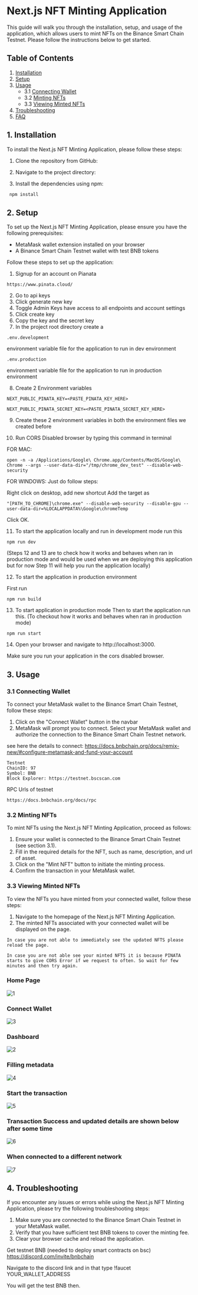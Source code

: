 # Next.js NFT Minting Application

This guide will walk you through the installation, setup, and usage of the application, which allows users to mint NFTs on the Binance Smart Chain Testnet. Please follow the instructions below to get started.

## Table of Contents

1. [Installation](#installation)
2. [Setup](#setup)
3. [Usage](#usage)
   - 3.1 [Connecting Wallet](#connecting-wallet)
   - 3.2 [Minting NFTs](#minting-nfts)
   - 3.3 [Viewing Minted NFTs](#viewing-minted-nfts)
4. [Troubleshooting](#troubleshooting)
5. [FAQ](#faq)

## 1. Installation

To install the Next.js NFT Minting Application, please follow these steps:

1. Clone the repository from GitHub:

2. Navigate to the project directory:

3. Install the dependencies using npm:

```sh
 npm install
```

## 2. Setup

To set up the Next.js NFT Minting Application, please ensure you have the following prerequisites:

- MetaMask wallet extension installed on your browser
- A Binance Smart Chain Testnet wallet with test BNB tokens

Follow these steps to set up the application:

1. Signup for an account on Pianata

```
https://www.pinata.cloud/
```

2. Go to api keys
3. Click generate new key
4. Toggle Admin Keys have access to all endpoints and account settings
5. Click create key
6. Copy the key and the secret key
7. In the project root directory create a

```
.env.development
```

environment variable file for the application to run in dev environment

```
.env.production
```

environment variable file for the application to run in production environment

8. Create 2 Environment variables

```
NEXT_PUBLIC_PINATA_KEY=<PASTE_PINATA_KEY_HERE>
```

```
NEXT_PUBLIC_PINATA_SECRET_KEY=<PASTE_PINATA_SECRET_KEY_HERE>
```

9. Create these 2 environment variables in both the environment files we created before

10. Run CORS Disabled browser by typing this command in terminal

FOR MAC:

```
open -n -a /Applications/Google\ Chrome.app/Contents/MacOS/Google\ Chrome --args --user-data-dir="/tmp/chrome_dev_test" --disable-web-security
```

FOR WINDOWS:
Just do follow steps:

Right click on desktop, add new shortcut
Add the target as

```
"[PATH_TO_CHROME]\chrome.exe" --disable-web-security --disable-gpu --user-data-dir=%LOCALAPPDATA%\Google\chromeTemp
```

Click OK.

11. To start the application locally and run in development mode run this

```
npm run dev
```

(Steps 12 and 13 are to check how it works and behaves when ran in production mode and would be used when we are deploying this application but for now Step 11 will help you run the application locally)

12. To start the application in production environment

First run

```
npm run build
```

13. To start application in production mode
    Then to start the application run this. (To checkout how it works and behaves when ran in production mode)

```
npm run start
```

14. Open your browser and navigate to http://localhost:3000.

Make sure you run your application in the cors disabled browser.

## 3. Usage

### 3.1 Connecting Wallet

To connect your MetaMask wallet to the Binance Smart Chain Testnet, follow these steps:

1. Click on the "Connect Wallet" button in the navbar
2. MetaMask will prompt you to connect. Select your MetaMask wallet and authorize the connection to the Binance Smart Chain Testnet network.

see here the details to connect: https://docs.bnbchain.org/docs/remix-new/#configure-metamask-and-fund-your-account

```
Testnet
ChainID: 97
Symbol: BNB
Block Explorer: https://testnet.bscscan.com
```

RPC Urls of testnet

```
https://docs.bnbchain.org/docs/rpc
```

### 3.2 Minting NFTs

To mint NFTs using the Next.js NFT Minting Application, proceed as follows:

1. Ensure your wallet is connected to the Binance Smart Chain Testnet (see section 3.1).
2. Fill in the required details for the NFT, such as name, description, and url of asset.
3. Click on the "Mint NFT" button to initiate the minting process.
4. Confirm the transaction in your MetaMask wallet.

### 3.3 Viewing Minted NFTs

To view the NFTs you have minted from your connected wallet, follow these steps:

1. Navigate to the homepage of the Next.js NFT Minting Application.
2. The minted NFTs associated with your connected wallet will be displayed on the page.

```
In case you are not able to immediately see the updated NFTS please reload the page.
```

```
In case you are not able see your minted NFTS it is because PINATA starts to give CORS Error if we request to often. So wait for few minutes and then try again.
```

### Home Page

<img src="https://i.ibb.co/J5W6521/1.png" alt="1" border="0" />

### Connect Wallet

<img src="https://i.ibb.co/kyZBXjv/3.png" alt="3" border="0" />

### Dashboard

<img src="https://i.ibb.co/xDGmT9w/2.png" alt="2" border="0" />

### Filling metadata

<img src="https://i.ibb.co/s9B0kQk/4.png" alt="4" border="0" />

### Start the transaction

<img src="https://i.ibb.co/4m9Kdm9/5.png" alt="5" border="0" />

### Transaction Success and updated details are shown below after some time

<img src="https://i.ibb.co/8NnGtnZ/6.png" alt="6" border="0" />

### When connected to a different network

<img src="https://i.ibb.co/5BN1CqP/7.png" alt="7" border="0" />

## 4. Troubleshooting

If you encounter any issues or errors while using the Next.js NFT Minting Application, please try the following troubleshooting steps:

1. Make sure you are connected to the Binance Smart Chain Testnet in your MetaMask wallet.
2. Verify that you have sufficient test BNB tokens to cover the minting fee.
3. Clear your browser cache and reload the application.

Get testnet BNB (needed to deploy smart contracts on bsc)
https://discord.com/invite/bnbchain

Navigate to the discord link and in that type !faucet YOUR_WALLET_ADDRESS

You will get the test BNB then.
